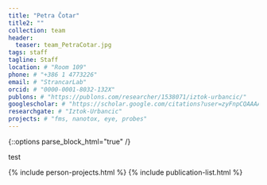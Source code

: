 ```yaml
---
title: "Petra Čotar"
title2: ""
collection: team
header:
  teaser: team_PetraCotar.jpg
tags: staff
tagline: Staff
location: # "Room 109"
phone: # "+386 1 4773226"
email: # "StrancarLab"
orcid: # "0000-0001-8032-132X"
publons: # "https://publons.com/researcher/1538071/iztok-urbancic/"
googlescholar: # "https://scholar.google.com/citations?user=zyFnpCQAAAAJ"
researchgate: # "Iztok-Urbancic"
projects: # "fms, nanotox, eye, probes"
---
```


{::options parse_block_html="true" /}

test


{% include person-projects.html %}
{% include publication-list.html %}
